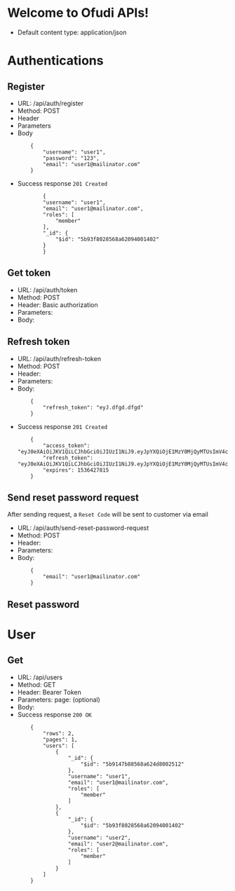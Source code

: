 # Welcome to Ofudi APIs!
- Default content type: application/json
# Authentications
## Register
- URL: /api/auth/register
- Method: POST
- Header
- Parameters
- Body
	```
		{  
			"username": "user1",  
			"password": "123",  
			"email": "user1@mailinator.com"  
		}
	```
- Success response `201 Created`
	```
			{
			"username": "user1",
			"email": "user1@mailinator.com",
			"roles": [
				"member"
			],
			"_id": {
				"$id": "5b93f8028568a62094001402"
			}
			}
	```
## Get token
- URL: /api/auth/token
- Method: POST
- Header: Basic authorization
- Parameters:
- Body:
## Refresh token
- URL: /api/auth/refresh-token
- Method: POST
- Header:
- Parameters:
- Body:
	```
		{  
			"refresh_token": "eyJ.dfgd.dfgd"  
		}
	```
- Success response `201 Created`
	```
		{
			"access_token": "eyJ0eXAiOiJKV1QiLCJhbGciOiJIUzI1NiJ9.eyJpYXQiOjE1MzY0MjQyMTUsImV4cCI6MTUzNjQyNzgxNSwianRpIjoiNkJUYUsyVGV3TkRFZWlXM0NiZFBwdSIsInN1YiI6InVzZXIxIn0.f2igxRFOkzkcJf6wsshowKVj9NqeE7JcbZN_iIPNT2U",
			"refresh_token": "eyJ0eXAiOiJKV1QiLCJhbGciOiJIUzI1NiJ9.eyJpYXQiOjE1MzY0MjQyMTUsImV4cCI6MTUzOTAxNjIxNSwianRpIjoiNlN1amZkQ0FoR3ljNjJCNTZLOE5abSIsInN1YiI6InVzZXIxIn0.T8ooIOZjU324og7j2JDeTFznYYg40tfWyceZBWq_QHo",
			"expires": 1536427815
		}
	```
## Send reset password request
After sending request, a `Reset Code` will be sent to customer via email
- URL: /api/auth/send-reset-password-request
- Method: POST
- Header:
- Parameters:
- Body:
	```
		{  
			"email": "user1@mailinator.com"  
		}
	```
## Reset password
# User
## Get
- URL: /api/users
- Method: GET
- Header: Bearer Token
- Parameters:
 page: (optional)
- Body: 
- Success response `200 OK`
	```
		{
			"rows": 2,
			"pages": 1,
			"users": [
				{
					"_id": {
						"$id": "5b9147b88568a624d8002512"
					},
					"username": "user1",
					"email": "user1@mailinator.com",
					"roles": [
						"member"
					]
				},
				{
					"_id": {
						"$id": "5b93f8028568a62094001402"
					},
					"username": "user2",
					"email": "user2@mailinator.com",
					"roles": [
						"member"
					]
				}
			]
		}
	```
